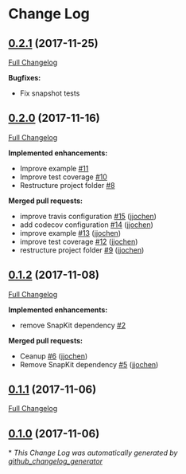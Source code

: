 # Change Log

## [0.2.1](https://github.com/jjochen/JJFloatingActionButton/tree/0.2.1) (2017-11-25)
[Full Changelog](https://github.com/jjochen/JJFloatingActionButton/compare/0.2.0...0.2.1)

**Bugfixes:**

-  Fix snapshot tests

## [0.2.0](https://github.com/jjochen/JJFloatingActionButton/tree/0.2.0) (2017-11-16)
[Full Changelog](https://github.com/jjochen/JJFloatingActionButton/compare/0.1.2...0.2.0)

**Implemented enhancements:**

- Improve example [\#11](https://github.com/jjochen/JJFloatingActionButton/issues/11)
- Improve test coverage [\#10](https://github.com/jjochen/JJFloatingActionButton/issues/10)
- Restructure project folder [\#8](https://github.com/jjochen/JJFloatingActionButton/issues/8)

**Merged pull requests:**

- improve travis configuration [\#15](https://github.com/jjochen/JJFloatingActionButton/pull/15) ([jjochen](https://github.com/jjochen))
- add codecov configuration [\#14](https://github.com/jjochen/JJFloatingActionButton/pull/14) ([jjochen](https://github.com/jjochen))
- improve example [\#13](https://github.com/jjochen/JJFloatingActionButton/pull/13) ([jjochen](https://github.com/jjochen))
- improve test coverage [\#12](https://github.com/jjochen/JJFloatingActionButton/pull/12) ([jjochen](https://github.com/jjochen))
- restructure project folder [\#9](https://github.com/jjochen/JJFloatingActionButton/pull/9) ([jjochen](https://github.com/jjochen))

## [0.1.2](https://github.com/jjochen/JJFloatingActionButton/tree/0.1.2) (2017-11-08)
[Full Changelog](https://github.com/jjochen/JJFloatingActionButton/compare/0.1.1...0.1.2)

**Implemented enhancements:**

- remove SnapKit dependency [\#2](https://github.com/jjochen/JJFloatingActionButton/issues/2)

**Merged pull requests:**

- Ceanup [\#6](https://github.com/jjochen/JJFloatingActionButton/pull/6) ([jjochen](https://github.com/jjochen))
- Remove SnapKit dependency [\#5](https://github.com/jjochen/JJFloatingActionButton/pull/5) ([jjochen](https://github.com/jjochen))

## [0.1.1](https://github.com/jjochen/JJFloatingActionButton/tree/0.1.1) (2017-11-06)
[Full Changelog](https://github.com/jjochen/JJFloatingActionButton/compare/0.1.0...0.1.1)

## [0.1.0](https://github.com/jjochen/JJFloatingActionButton/tree/0.1.0) (2017-11-06)


\* *This Change Log was automatically generated by [github_changelog_generator](https://github.com/skywinder/Github-Changelog-Generator)*